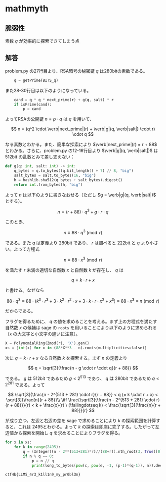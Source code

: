 # mathmyth

## 脆弱性

素数 $q$ が効率的に探索できてしまう点

## 解答

problem.py の27行目より、RSA暗号の秘密鍵 $q$ は280bitの素数である。

```py
    q = getPrime(BITS_q)
```

また28-30行目は以下のようになっている。

```py
    cand = q * q * next_prime(r) + g(q, salt) * r
    if isPrime(cand):
        p = cand
```

よってRSAの公開鍵 $n = p \cdot q$ は $q$ を用いて、

$$
n = (q^2 \cdot \verb|next_prime|(r) + \verb|g|(q, \verb|salt|) \cdot r) \cdot q
$$

なる素数とわかる。また、簡単な探索により $\verb|next_prime|(r) = r + 88$ とわかる。さらに、problem.py の12-16行目より $\verb|g|(q, \verb|salt|)$ は 512bit の乱数とみて差し支えない：

```py
def g(q: int, salt: int) -> int:
    q_bytes = q.to_bytes((q.bit_length() + 7) // 8, "big")
    salt_bytes = salt.to_bytes(16, "big")
    h = hashlib.sha512(q_bytes + salt_bytes).digest()
    return int.from_bytes(h, "big")
```

よって $n$ は以下のように書きなおせる（ただし $g = \verb|g|(q, \verb|salt|)$ とする）。

$$
n = (r + 88) \cdot q^3 + g \cdot r \cdot q
$$

このとき、

$$
n \equiv 88 \cdot q^3 \pmod r 
$$

である。また $q$ は定義より 280bit であり、 $r$ は調べると 222bit と $q$ より小さい。よって方程式

$$
n \equiv 88 \cdot x^3 \pmod r
$$

を満たす $r$ 未満の適切な自然数 $x$ と自然数 $k$ が存在し、 $q$ は

$$
q = k \cdot r + x
$$

と書ける。なぜなら

$$
88 \cdot q^3 \equiv 88 \cdot (k^3 \cdot r^3 + 3 \cdot k^2 \cdot r^2 \cdot x + 3 \cdot k \cdot r \cdot x^2 + x^3) \equiv 88 \cdot x^3 \equiv n \pmod r
$$

だからである。

フラグを得るために、 $q$ の値を求めることを考える。まず上の方程式を満たす自然数 $x$ の候補は sage の `roots` を用いることにより以下のように求められる（x の大文字と小文字の違いに注意）。

```py
X = PolynomialRing(Zmod(r), 'X').gen()
xs = [int(x) for x in (88*X**3 - n).roots(multiplicities=false)]
```

次に $q = k \cdot r + x$ なる自然数 $k$ を探索する。まず $n$ の定義より

$$
q = \sqrt[3]{\frac{n - g \cdot r \cdot q}{r + 88}}
$$

である。 $g$ は 512bit であるため $g < 2^{513}$ であり、 $q$ は 280bit であるため $q < 2^{281}$ である。よって

$$
\sqrt[3]{\frac{n - 2^{513 + 281} \cdot r}{r + 88}} < q (= k \cdot r + x) <  \sqrt[3]{\frac{n}{r + 88}}\\
\iff \frac{\sqrt[3]{\frac{n - 2^{513 + 281} \cdot r}{r + 88}}}{r} < k + \frac{x}{r} \ (\fallingdotseq k) < \frac{\sqrt[3]{\frac{n}{r + 88}}}{r}
$$

が成り立つ。左辺と右辺の差を sage で求めることにより $k$ の探索範囲を計算すると、これは 2495とわかる。よって $k$ の探索は即座に完了する。したがって左辺値から探索を開始し $q$ を求めることによりフラグを得る。

```py
for x in xs:
    for k in range(2495):
        q = (Integer((n - 2**(513+281)*r)//(88+r)).nth_root(3, True)[0] // r + k) * r + x
        if n % q == 0:
            p = n // q
            print(long_to_bytes(pow(c, pow(e, -1, (p-1)*(q-1)), n)).decode())
```

```
ctf4b{LLM5_4r3_k1ll1n9_my_pr0bl3m}
```
